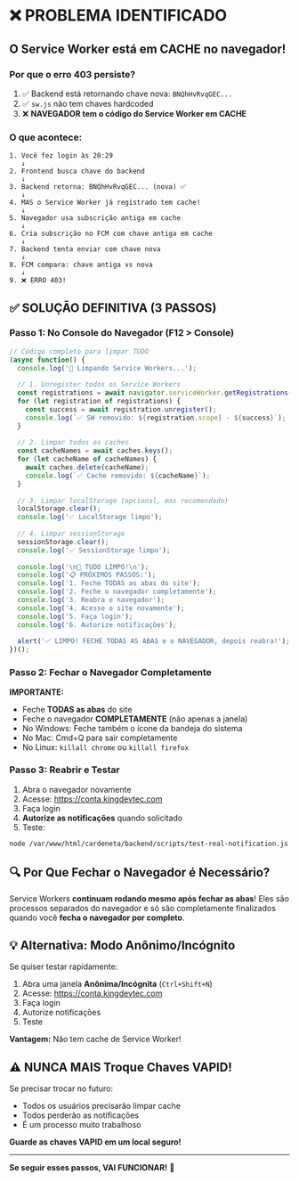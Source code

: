 # ❌ PROBLEMA IDENTIFICADO

## O Service Worker está em CACHE no navegador!

### Por que o erro 403 persiste?

1. ✅ Backend está retornando chave nova: `BNQhHvRvqGEC...`
2. ✅ `sw.js` não tem chaves hardcoded
3. ❌ **NAVEGADOR tem o código do Service Worker em CACHE**

### O que acontece:

```
1. Você fez login às 20:29
   ↓
2. Frontend busca chave do backend
   ↓
3. Backend retorna: BNQhHvRvqGEC... (nova) ✅
   ↓
4. MAS o Service Worker já registrado tem cache!
   ↓
5. Navegador usa subscrição antiga em cache
   ↓
6. Cria subscrição no FCM com chave antiga em cache
   ↓
7. Backend tenta enviar com chave nova
   ↓
8. FCM compara: chave antiga vs nova
   ↓
9. ❌ ERRO 403!
```

## ✅ SOLUÇÃO DEFINITIVA (3 PASSOS)

### Passo 1: No Console do Navegador (F12 > Console)

```javascript
// Código completo para limpar TUDO
(async function() {
  console.log('🧹 Limpando Service Workers...');
  
  // 1. Unregister todos os Service Workers
  const registrations = await navigator.serviceWorker.getRegistrations();
  for (let registration of registrations) {
    const success = await registration.unregister();
    console.log(`✅ SW removido: ${registration.scope} - ${success}`);
  }
  
  // 2. Limpar todos os caches
  const cacheNames = await caches.keys();
  for (let cacheName of cacheNames) {
    await caches.delete(cacheName);
    console.log(`✅ Cache removido: ${cacheName}`);
  }
  
  // 3. Limpar localStorage (opcional, mas recomendado)
  localStorage.clear();
  console.log('✅ LocalStorage limpo');
  
  // 4. Limpar sessionStorage
  sessionStorage.clear();
  console.log('✅ SessionStorage limpo');
  
  console.log('\n🎉 TUDO LIMPO!\n');
  console.log('📋 PRÓXIMOS PASSOS:');
  console.log('1. Feche TODAS as abas do site');
  console.log('2. Feche o navegador completamente');
  console.log('3. Reabra o navegador');
  console.log('4. Acesse o site novamente');
  console.log('5. Faça login');
  console.log('6. Autorize notificações');
  
  alert('✅ LIMPO! FECHE TODAS AS ABAS e o NAVEGADOR, depois reabra!');
})();
```

### Passo 2: Fechar o Navegador Completamente

**IMPORTANTE:**
- Feche **TODAS as abas** do site
- Feche o navegador **COMPLETAMENTE** (não apenas a janela)
- No Windows: Feche também o ícone da bandeja do sistema
- No Mac: Cmd+Q para sair completamente
- No Linux: `killall chrome` ou `killall firefox`

### Passo 3: Reabrir e Testar

1. Abra o navegador novamente
2. Acesse: https://conta.kingdevtec.com
3. Faça login
4. **Autorize as notificações** quando solicitado
5. Teste:

```bash
node /var/www/html/cardeneta/backend/scripts/test-real-notification.js
```

## 🔍 Por Que Fechar o Navegador é Necessário?

Service Workers **continuam rodando mesmo após fechar as abas**! Eles são processos separados do navegador e só são completamente finalizados quando você **fecha o navegador por completo**.

## 💡 Alternativa: Modo Anônimo/Incógnito

Se quiser testar rapidamente:

1. Abra uma janela **Anônima/Incógnita** (`Ctrl+Shift+N`)
2. Acesse: https://conta.kingdevtec.com
3. Faça login
4. Autorize notificações
5. Teste

**Vantagem:** Não tem cache de Service Worker!

## ⚠️ NUNCA MAIS Troque Chaves VAPID!

Se precisar trocar no futuro:
- Todos os usuários precisarão limpar cache
- Todos perderão as notificações
- É um processo muito trabalhoso

**Guarde as chaves VAPID em um local seguro!**

---

**Se seguir esses passos, VAI FUNCIONAR!** 🎉
